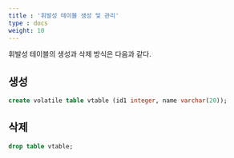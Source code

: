 ```yaml
---
title : '휘발성 테이블 생성 및 관리'
type : docs
weight: 10
---
```


휘발성 테이블의 생성과 삭제 방식은 다음과 같다.

## 생성

```sql
create volatile table vtable (id1 integer, name varchar(20));
```

## 삭제

```sql
drop table vtable;
```
